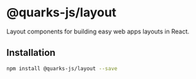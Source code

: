 # @quarks-js/layout

Layout components for building easy web apps layouts in React.
<br/>

## Installation

```sh
npm install @quarks-js/layout --save
```
